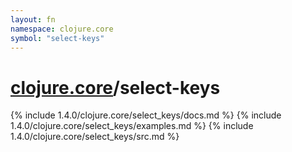 ```yaml
---
layout: fn
namespace: clojure.core
symbol: "select-keys"
---
```


# [clojure.core](../)/select-keys

{% include 1.4.0/clojure.core/select_keys/docs.md %}
{% include 1.4.0/clojure.core/select_keys/examples.md %}
{% include 1.4.0/clojure.core/select_keys/src.md %}

